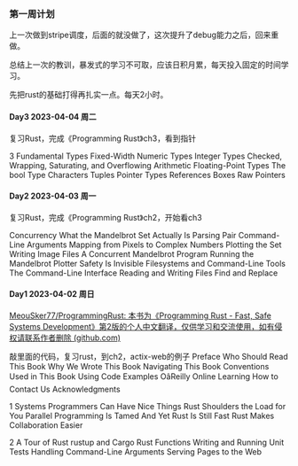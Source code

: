 ### 第一周计划

上一次做到stripe调度，后面的就没做了，这次提升了debug能力之后，回来重做。

总结上一次的教训，暴发式的学习不可取，应该日积月累，每天投入固定的时间学习。

先把rust的基础打得再扎实一点。每天2小时。




#### Day3 2023-04-04 周二

复习Rust，完成《Programming Rust》ch3，看到指针

3 Fundamental Types
Fixed-Width Numeric Types
    Integer Types
    Checked, Wrapping, Saturating, and Overflowing Arithmetic
Floating-Point Types
The bool Type
Characters
Tuples
Pointer Types
    References
    Boxes
    Raw Pointers


#### Day2 2023-04-03 周一

复习Rust，完成《Programming Rust》ch2，开始看ch3

Concurrency
    What the Mandelbrot Set Actually Is
    Parsing Pair Command-Line Arguments
    Mapping from Pixels to Complex Numbers
    Plotting the Set
    Writing Image Files
    A Concurrent Mandelbrot Program
    Running the Mandelbrot Plotter
    Safety Is Invisible
Filesystems and Command-Line Tools
    The Command-Line Interface
    Reading and Writing Files
    Find and Replace

#### Day1 2023-04-02 周日

[MeouSker77/ProgrammingRust: 本书为《Programming Rust - Fast, Safe Systems Development》第2版的个人中文翻译，仅供学习和交流使用，如有侵权请联系作者删除 (github.com)](https://github.com/MeouSker77/ProgrammingRust)

敲里面的代码，复习rust，到ch2，actix-web的例子
Preface
Who Should Read This Book
Why We Wrote This Book
Navigating This Book
Conventions Used in This Book
Using Code Examples
OâReilly Online Learning
How to Contact Us
Acknowledgments

1 Systems Programmers Can Have Nice Things
Rust Shoulders the Load for You
Parallel Programming Is Tamed
And Yet Rust Is Still Fast
Rust Makes Collaboration Easier

2 A Tour of Rust
rustup and Cargo
Rust Functions
Writing and Running Unit Tests
Handling Command-Line Arguments
Serving Pages to the Web